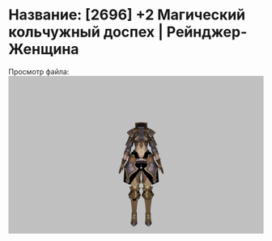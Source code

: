 # Название: [2696] +2 Магический кольчужный доспех | Рейнджер-Женщина

Просмотр файла:
![p030002.png](p030002.png)